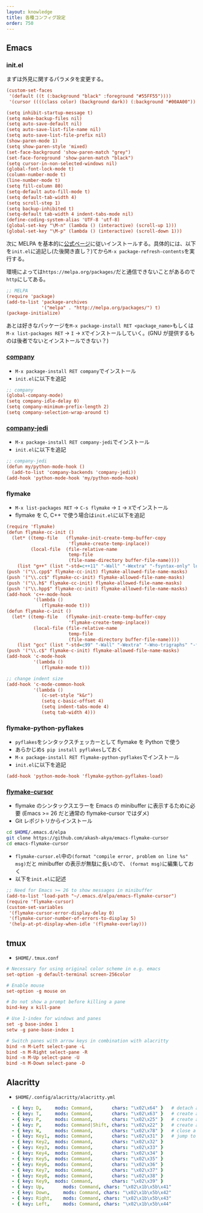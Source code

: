```yaml
---
layout: knowledge
title: 各種コンフィグ設定
order: 750
---
```


## Emacs

### init.el

まずは外見に関するパラメタを変更する。

```ini
(custom-set-faces
 '(default ((t (:background "black" :foreground "#55FF55"))))
 '(cursor ((((class color) (background dark)) (:background "#00AA00")) (((class color) (background light)) (:background "#999999")) (t nil))))

(setq inhibit-startup-message t)
(setq make-backup-files nil)
(setq auto-save-default nil)
(setq auto-save-list-file-name nil)
(setq auto-save-list-file-prefix nil)
(show-paren-mode 1)
(setq show-paren-style 'mixed)
(set-face-background 'show-paren-match "grey")
(set-face-foreground 'show-paren-match "black")
(setq cursor-in-non-selected-windows nil)
(global-font-lock-mode t)
(column-number-mode t)
(line-number-mode t)
(setq fill-column 80)
(setq-default auto-fill-mode t)
(setq default-tab-width 4)
(setq scroll-step 1)
(setq backup-inhibited t)
(setq-default tab-width 4 indent-tabs-mode nil)
(define-coding-system-alias 'UTF-8 'utf-8)
(global-set-key "\M-n" (lambda () (interactive) (scroll-up 1)))
(global-set-key "\M-p" (lambda () (interactive) (scroll-down 1)))
```

次に MELPA を基本的に[公式ページ](https://melpa.org/#/getting-started)に従いインストールする。具体的には、以下を`init.el`に追記し(た後開き直し？)てから`M-x package-refresh-contents`を実行する。

環境によっては`https://melpa.org/packages/`だと通信できないことがあるので`http`にしてある。

```ini
;; MELPA
(require 'package)
(add-to-list 'package-archives
             '("melpa" . "http://melpa.org/packages/") t)
(package-initialize)
```

あとは好きなパッケージを`M-x package-install RET <package_name>`もしくは`M-x list-packages RET` -> `I` -> `X`でインストールしていく。(GNU が提供するものは後者でないとインストールできない？)

### [company](https://github.com/company-mode/company-mode)

- `M-x package-install RET company`でインストール
- `init.el`に以下を追記

```ini
;; company
(global-company-mode)
(setq company-idle-delay 0)
(setq company-minimum-prefix-length 2)
(setq company-selection-wrap-around t)
```

### [company-jedi](https://github.com/syohex/emacs-company-jedi)

- `M-x package-install RET company-jedi`でインストール
- `init.el`に以下を追記

```ini
;; company-jedi
(defun my/python-mode-hook ()
  (add-to-list 'company-backends 'company-jedi))
(add-hook 'python-mode-hook 'my/python-mode-hook)
```

### flymake

- `M-x list-packages RET` -> `C-s flymake` -> `I` -> `X`でインストール
- flymake を C, C++ で使う場合は`init.el`に以下を追記

```ini
(require 'flymake)
(defun flymake-cc-init ()
  (let* ((temp-file   (flymake-init-create-temp-buffer-copy
                       'flymake-create-temp-inplace))
         (local-file  (file-relative-name
                       temp-file
                       (file-name-directory buffer-file-name))))
    (list "g++" (list "-std=c++11" "-Wall" "-Wextra" "-fsyntax-only" local-file))))
(push '("\\.cpp$" flymake-cc-init) flymake-allowed-file-name-masks)
(push '("\\.cc$" flymake-cc-init) flymake-allowed-file-name-masks)
(push '("\\.h$" flymake-cc-init) flymake-allowed-file-name-masks)
(push '("\\.hpp$" flymake-cc-init) flymake-allowed-file-name-masks)
(add-hook 'c++-mode-hook
          '(lambda ()
             (flymake-mode t)))
(defun flymake-c-init ()
  (let* ((temp-file   (flymake-init-create-temp-buffer-copy
                       'flymake-create-temp-inplace))
          (local-file (file-relative-name
                       temp-file
                       (file-name-directory buffer-file-name))))
    (list "gcc" (list "-std=c99" "-Wall" "-Wextra" "-Wno-trigraphs" "-fsyntax-only" local-file))))
(push '("\\.c$" flymake-c-init) flymake-allowed-file-name-masks)
(add-hook 'c-mode-hook
          '(lambda ()
             (flymake-mode t)))

;; change indent size
(add-hook 'c-mode-common-hook
          '(lambda ()
             (c-set-style "k&r")
             (setq c-basic-offset 4)
             (setq indent-tabs-mode 4)
             (setq tab-width 4)))
```

### flymake-python-pyflakes

- `pyflakes`をシンタックスチェッカーとして flymake を Python で使う
- あらかじめ`$ pip install pyflakes`しておく
- `M-x package-install RET flymake-python-pyflakes`でインストール
- `init.el`に以下を追記

```ini
(add-hook 'python-mode-hook 'flymake-python-pyflakes-load)
```

### [flymake-cursor](https://github.com/akash-akya/emacs-flymake-cursor)

- flymake のシンタックスエラーを Emacs の minibuffer に表示するために必要 (Emacs >= 26 だと通常の flymake-cursor ではダメ)
- Git レポジトリからインストール

```bash
cd $HOME/.emacs.d/elpa
git clone https://github.com/akash-akya/emacs-flymake-cursor
cd emacs-flymake-cursor
```

- `flymake-cursor.el`中の`(format "compile error, problem on line %s" msg)`だと minibuffer の表示が無駄に長いので、 `(format msg)`に編集しておく
- 以下を`init.el`に記述

```ini
;; Need for Emacs >= 26 to show messages in minibuffer
(add-to-list 'load-path "~/.emacs.d/elpa/emacs-flymake-cursor")
(require 'flymake-cursor)
(custom-set-variables
 '(flymake-cursor-error-display-delay 0)
 '(flymake-cursor-number-of-errors-to-display 5)
 '(help-at-pt-display-when-idle '(flymake-overlay)))
```

## tmux

* `$HOME/.tmux.conf`

```ini
# Necessary for using original color scheme in e.g. emacs
set-option -g default-terminal screen-256color

# Enable mouse
set-option -g mouse on

# Do not show a prompt before killing a pane
bind-key x kill-pane

# Use 1-index for windows and panes
set -g base-index 1
setw -g pane-base-index 1

# Switch panes with arrow keys in combination with alacritty
bind -n M-Left select-pane -L
bind -n M-Right select-pane -R
bind -n M-Up select-pane -U
bind -n M-Down select-pane -D
```

## Alacritty

* `$HOME/.config/alacritty/alacritty.yml`

```yml
  - { key: D,     mods: Command,       chars: "\x02\x64" }   # detach a session
  - { key: T,     mods: Command,       chars: "\x02\x63" }   # create a window
  - { key: P,     mods: Command,       chars: "\x02\x25" }   # create a horizontal pane
  - { key: P,     mods: Command|Shift, chars: "\x02\x22" }   # create a vertical pane
  - { key: W,     mods: Command,       chars: "\x02\x78" }   # close a pane (close a window with a single pane)
  - { key: Key1,  mods: Command,       chars: "\x02\x31" }   # jump to the window 1
  - { key: Key2,  mods: Command,       chars: "\x02\x32" }
  - { key: Key3,  mods: Command,       chars: "\x02\x33" }
  - { key: Key4,  mods: Command,       chars: "\x02\x34" }
  - { key: Key5,  mods: Command,       chars: "\x02\x35" }
  - { key: Key6,  mods: Command,       chars: "\x02\x36" }
  - { key: Key7,  mods: Command,       chars: "\x02\x37" }
  - { key: Key8,  mods: Command,       chars: "\x02\x38" }
  - { key: Key9,  mods: Command,       chars: "\x02\x39" }
  - { key: Up,       mods: Command, chars: "\x02\x1b\x5b\x41"            }   # move to another pane
  - { key: Down,     mods: Command, chars: "\x02\x1b\x5b\x42"            }
  - { key: Right,    mods: Command, chars: "\x02\x1b\x5b\x43"            }
  - { key: Left,     mods: Command, chars: "\x02\x1b\x5b\x44"            }
```
